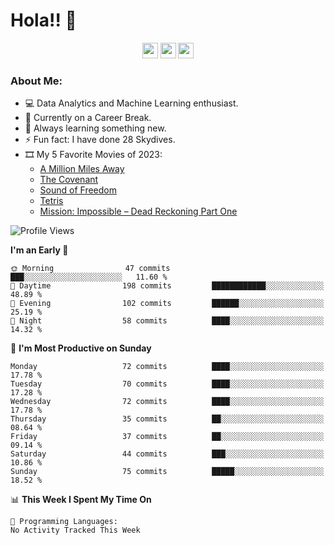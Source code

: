 # Hola!! 👋

<p align="center">
<a href="https://www.linkedin.com/in/salujaamandeep"><img src="https://img.shields.io/badge/linkedin-%230077B5.svg?&style=for-the-badge&logo=linkedin&logoColor=white" height=25></a>
<a href="https://www.twitter.com/salujaamandeep"><img src="https://img.shields.io/badge/twitter-%231DA1F2.svg?&style=for-the-badge&logo=twitter&logoColor=white" height=25></a>
<a href="https://medium.com/@saluja.amandeep"><img src="https://img.shields.io/badge/medium-%2312100E.svg?&style=for-the-badge&logo=medium&logoColor=white" height=25></a></p>

### About Me:

- 💻 Data Analytics and Machine Learning enthusiast.
- 🌱 Currently on a Career Break.
- 📖 Always learning something new.
- ⚡ Fun fact: I have done 28 Skydives.
- 🎞️ My 5 Favorite Movies of 2023:
  - [A Million Miles Away](https://www.imdb.com/title/tt21940010/)
  - [The Covenant](https://www.imdb.com/title/tt4873118/)
  - [Sound of Freedom](https://www.imdb.com/title/tt7599146/)
  - [Tetris](https://www.imdb.com/title/tt12758060/)
  - [Mission: Impossible – Dead Reckoning Part One](https://www.imdb.com/title/tt9603212/)

<!--START_SECTION:waka-->
![Profile Views](http://img.shields.io/badge/Profile%20Views-0-blue)

**I'm an Early 🐤** 

```text
🌞 Morning                47 commits          ███░░░░░░░░░░░░░░░░░░░░░░   11.60 % 
🌆 Daytime                198 commits         ████████████░░░░░░░░░░░░░   48.89 % 
🌃 Evening                102 commits         ██████░░░░░░░░░░░░░░░░░░░   25.19 % 
🌙 Night                  58 commits          ████░░░░░░░░░░░░░░░░░░░░░   14.32 % 
```
📅 **I'm Most Productive on Sunday** 

```text
Monday                   72 commits          ████░░░░░░░░░░░░░░░░░░░░░   17.78 % 
Tuesday                  70 commits          ████░░░░░░░░░░░░░░░░░░░░░   17.28 % 
Wednesday                72 commits          ████░░░░░░░░░░░░░░░░░░░░░   17.78 % 
Thursday                 35 commits          ██░░░░░░░░░░░░░░░░░░░░░░░   08.64 % 
Friday                   37 commits          ██░░░░░░░░░░░░░░░░░░░░░░░   09.14 % 
Saturday                 44 commits          ███░░░░░░░░░░░░░░░░░░░░░░   10.86 % 
Sunday                   75 commits          █████░░░░░░░░░░░░░░░░░░░░   18.52 % 
```


📊 **This Week I Spent My Time On** 

```text
💬 Programming Languages: 
No Activity Tracked This Week
```


<!--END_SECTION:waka-->
